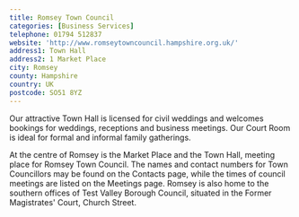 ```yaml
---
title: Romsey Town Council
categories: [Business Services]
telephone: 01794 512837
website: 'http://www.romseytowncouncil.hampshire.org.uk/'
address1: Town Hall
address2: 1 Market Place
city: Romsey
county: Hampshire
country: UK
postcode: SO51 8YZ
---
```

Our attractive Town Hall is licensed for civil weddings and welcomes bookings for weddings, receptions and business meetings. Our Court Room is ideal for formal and informal family gatherings.

At the centre of Romsey is the Market Place and the Town Hall, meeting place for Romsey Town Council. The names and contact numbers for Town Councillors may be found on the Contacts page, while the times of council meetings are listed on the Meetings page. Romsey is also home to the southern offices of Test Valley Borough Council, situated in the Former Magistrates' Court, Church Street.

